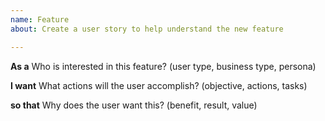 ```yaml
---
name: Feature
about: Create a user story to help understand the new feature

---
```


**As a**
Who is interested in this feature? (user type, business type, persona)

**I want**
What actions will the user accomplish? (objective, actions, tasks)

**so that**
Why does the user want this? (benefit, result, value)
